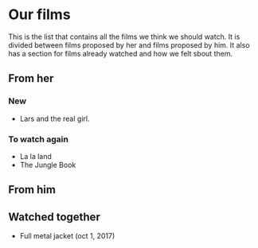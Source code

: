 # Our films
This is the list that contains all the films we think we should watch.
It is divided between films proposed by her and films proposed by him. It also has a section for films already watched and how we felt sbout them.

## From her

### New
* Lars and the real girl.

### To watch again
* La la land
* The Jungle Book


## From him

## Watched together
* Full metal jacket (oct 1, 2017)
